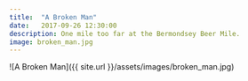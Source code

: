 ```yaml
---
title:  "A Broken Man"
date:   2017-09-26 12:30:00
description: One mile too far at the Bermondsey Beer Mile.
image: broken_man.jpg
---
```


![A Broken Man]({{ site.url }}/assets/images/broken_man.jpg)

